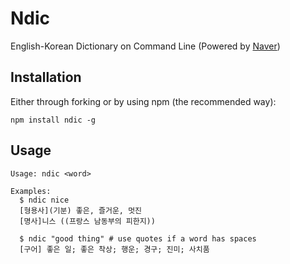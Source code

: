 Ndic
====

English-Korean Dictionary on Command Line
(Powered by [Naver](http://endic.naver.com/))


## Installation

Either through forking or by using npm (the recommended way):

    npm install ndic -g


## Usage

    Usage: ndic <word>
    
    Examples:
      $ ndic nice
      [형용사](기분) 좋은, 즐거운, 멋진
      [명사]니스 ((프랑스 남동부의 피한지))
      
      $ ndic "good thing" # use quotes if a word has spaces
      [구어] 좋은 일; 좋은 착상; 행운; 경구; 진미; 사치품
     

